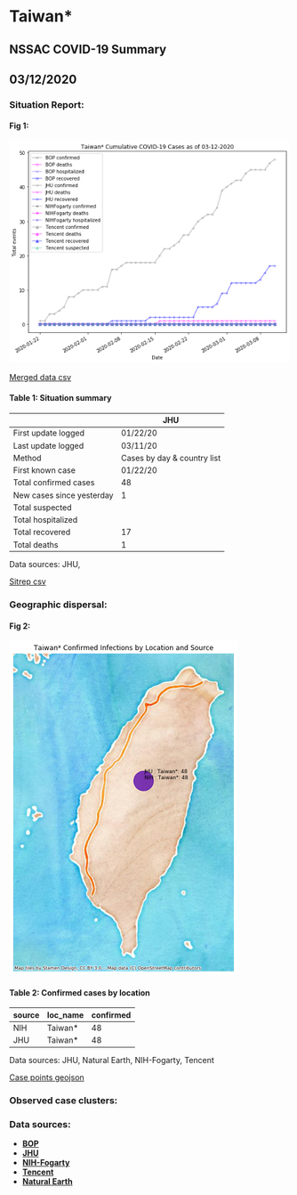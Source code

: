 # Taiwan*
## NSSAC COVID-19 Summary
## 03/12/2020



### Situation Report:
#### Fig 1:
![Taiwan* cases](../merged_histories/Taiwan*_merged_histories.png)

[Merged data csv](https://github.com/SchlittDataSci/SchlittDataSci.github.io/blob/master/data/tables/Taiwan*_merged_daily.csv)

#### Table 1: Situation summary


|                           | JHU                         |
|---------------------------|-----------------------------|
| First update logged       | 01/22/20                    |
| Last update logged        | 03/11/20                    |
| Method                    | Cases by day & country list |
| First known case          | 01/22/20                    |
| Total confirmed cases     | 48                          |
| New cases since yesterday | 1                           |
| Total suspected           |                             |
| Total hospitalized        |                             |
| Total recovered           | 17                          |
| Total deaths              | 1                           |

Data sources: JHU, 


[Sitrep csv](https://github.com/SchlittDataSci/SchlittDataSci.github.io/blob/master/data/tables/Taiwan*_sitrep.csv)

### Geographic dispersal:
#### Fig 2:
![Taiwan* mapped](../case_locs/Taiwan*_case_locs.png)

#### Table 2: Confirmed cases by location


| source   | loc_name   |   confirmed |
|----------|------------|-------------|
| NIH      | Taiwan*    |          48 |
| JHU      | Taiwan*    |          48 |

Data sources: JHU, Natural Earth, NIH-Fogarty, Tencent


[Case points geojson](https://github.com/SchlittDataSci/SchlittDataSci.github.io/blob/master/data/shapes/Taiwan*_case_locs.geojson)

### Observed case clusters:
### Data sources:
* **[BOP](https://github.com/beoutbreakprepared/nCoV2019)**
* **[JHU](https://github.com/CSSEGISandData/COVID-19)** 
* **[NIH-Fogarty](https://docs.google.com/spreadsheets/d/1jS24DjSPVWa4iuxuD4OAXrE3QeI8c9BC1hSlqr-NMiU/edit#gid=1187587451)** 
* **[Tencent](https://news.qq.com/zt2020/page/feiyan.htm)**
* **[Natural Earth](https://www.naturalearthdata.com/forums/forum/natural-earth-map-data/cultural-vectors/admin-1-states-provinces-and-their-boundaries/)**

<!-- Global site tag (gtag.js) - Google Analytics -->
<script async src="https://www.googletagmanager.com/gtag/js?id=UA-158816269-1"></script>
<script>
  window.dataLayer = window.dataLayer || [];
  function gtag(){dataLayer.push(arguments);}
  gtag('js', new Date());

  gtag('config', 'UA-158816269-1');
</script>